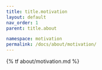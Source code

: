 ```yaml
---
title: title.motivation
layout: default
nav_order: 1
parent: title.about

namespace: motivation
permalink: /docs/about/motivation/
---
```

{% tf about/motivation.md %}